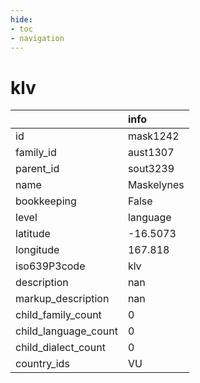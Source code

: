 ```yaml
---
hide:
- toc
- navigation
---
```

# klv
|                      | info       |
|:---------------------|:-----------|
| id                   | mask1242   |
| family_id            | aust1307   |
| parent_id            | sout3239   |
| name                 | Maskelynes |
| bookkeeping          | False      |
| level                | language   |
| latitude             | -16.5073   |
| longitude            | 167.818    |
| iso639P3code         | klv        |
| description          | nan        |
| markup_description   | nan        |
| child_family_count   | 0          |
| child_language_count | 0          |
| child_dialect_count  | 0          |
| country_ids          | VU         |